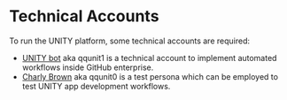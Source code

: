 # Technical Accounts

To run the UNITY platform, some technical accounts are required:

* [UNITY bot](https://atc-github.azure.cloud.bmw/qqunit1) aka qqunit1 is a technical account to implement automated
  workflows inside GitHub enterprise.
* [Charly Brown](https://atc-github.azure.cloud.bmw/qdunit0) aka qqunit0 is a test persona which can be employed to test
  UNITY app development workflows.
